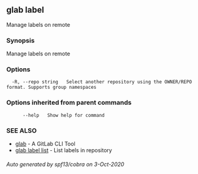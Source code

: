 ## glab label

Manage labels on remote

### Synopsis

Manage labels on remote

### Options

```
  -R, --repo string   Select another repository using the OWNER/REPO format. Supports group namespaces
```

### Options inherited from parent commands

```
      --help   Show help for command
```

### SEE ALSO

* [glab](glab.md)	 - A GitLab CLI Tool
* [glab label list](glab_label_list.md)	 - List labels in repository

###### Auto generated by spf13/cobra on 3-Oct-2020
